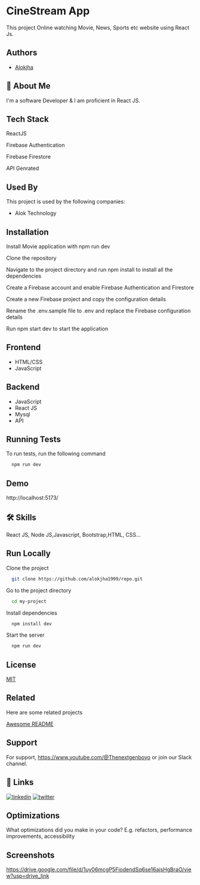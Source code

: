 
# CineStream App

This project Online watching Movie, News, Sports etc website using React Js.



## Authors

- [Alokjha](https://www.github.com/Alokjha1999)


## 🚀 About Me
I'm a software Developer & I am proficient in React JS.


## Tech Stack

ReactJS

Firebase Authentication

Firebase Firestore

API Genrated




## Used By

This project is used by the following companies:

- Alok Technology



## Installation

Install Movie application with npm run dev

Clone the repository

Navigate to the project directory and run npm install to install all the dependencies

Create a Firebase account and enable Firebase Authentication and Firestore

Create a new Firebase project and copy the configuration details

Rename the .env.sample file to .env and replace the Firebase configuration details

Run npm start dev to start the application
    
## Frontend 

- HTML/CSS
- JavaScript

## Backend

- JavaScript
- React JS
- Mysql
- API




## Running Tests

To run tests, run the following command

```bash
  npm run dev
```


## Demo

http://localhost:5173/

## 🛠 Skills
React JS, Node JS,Javascript, Bootstrap,HTML, CSS...


## Run Locally

Clone the project

```bash
  git clone https://github.com/alokjha1999/repo.git

```

Go to the project directory

```bash
  cd my-project
```

Install dependencies

```bash
  npm install dev
```

Start the server

```bash
  npm run dev
```


## License

[MIT](https://choosealicense.com/licenses/mit/)


## Related

Here are some related projects

[Awesome README](https://github.com/matiassingers/awesome-readme)


## Support

For support, https://www.youtube.com/@Thenextgenboyo or join our Slack channel.


## 🔗 Links

[![linkedin](https://img.shields.io/badge/linkedin-0A66C2?style=for-the-badge&logo=linkedin&logoColor=white)](https://www.linkedin.com/in/ak28)
[![twitter](https://img.shields.io/badge/twitter-1DA1F2?style=for-the-badge&logo=twitter&logoColor=white)](https://twitter.com/aloktech2023?t=Nn8HU1aNR_IKmda9G3gGsA&s=09/)


## Optimizations

What optimizations did you make in your code? E.g. refactors, performance improvements, accessibility


## Screenshots

https://drive.google.com/file/d/1uy06mcgP5FiodendSq6se16ajsHgBraO/view?usp=drive_link
